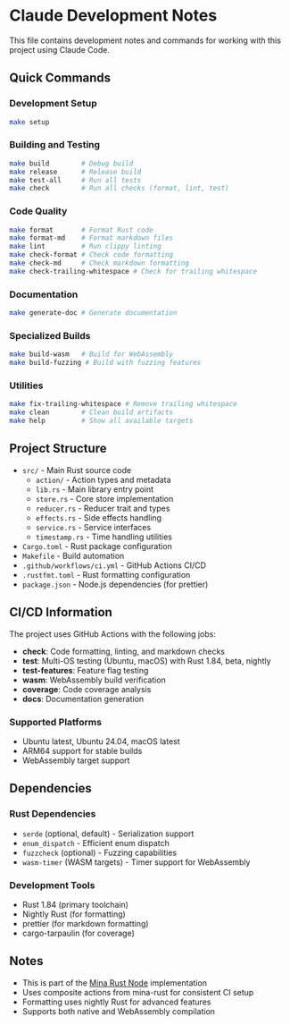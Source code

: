 # Claude Development Notes

This file contains development notes and commands for working with this project
using Claude Code.

## Quick Commands

### Development Setup

```bash
make setup
```

### Building and Testing

```bash
make build        # Debug build
make release      # Release build
make test-all     # Run all tests
make check        # Run all checks (format, lint, test)
```

### Code Quality

```bash
make format       # Format Rust code
make format-md    # Format markdown files
make lint         # Run clippy linting
make check-format # Check code formatting
make check-md     # Check markdown formatting
make check-trailing-whitespace # Check for trailing whitespace
```

### Documentation

```bash
make generate-doc # Generate documentation
```

### Specialized Builds

```bash
make build-wasm   # Build for WebAssembly
make build-fuzzing # Build with fuzzing features
```

### Utilities

```bash
make fix-trailing-whitespace # Remove trailing whitespace
make clean        # Clean build artifacts
make help         # Show all available targets
```

## Project Structure

- `src/` - Main Rust source code
  - `action/` - Action types and metadata
  - `lib.rs` - Main library entry point
  - `store.rs` - Core store implementation
  - `reducer.rs` - Reducer trait and types
  - `effects.rs` - Side effects handling
  - `service.rs` - Service interfaces
  - `timestamp.rs` - Time handling utilities
- `Cargo.toml` - Rust package configuration
- `Makefile` - Build automation
- `.github/workflows/ci.yml` - GitHub Actions CI/CD
- `.rustfmt.toml` - Rust formatting configuration
- `package.json` - Node.js dependencies (for prettier)

## CI/CD Information

The project uses GitHub Actions with the following jobs:

- **check**: Code formatting, linting, and markdown checks
- **test**: Multi-OS testing (Ubuntu, macOS) with Rust 1.84, beta, nightly
- **test-features**: Feature flag testing
- **wasm**: WebAssembly build verification
- **coverage**: Code coverage analysis
- **docs**: Documentation generation

### Supported Platforms

- Ubuntu latest, Ubuntu 24.04, macOS latest
- ARM64 support for stable builds
- WebAssembly target support

## Dependencies

### Rust Dependencies

- `serde` (optional, default) - Serialization support
- `enum_dispatch` - Efficient enum dispatch
- `fuzzcheck` (optional) - Fuzzing capabilities
- `wasm-timer` (WASM targets) - Timer support for WebAssembly

### Development Tools

- Rust 1.84 (primary toolchain)
- Nightly Rust (for formatting)
- prettier (for markdown formatting)
- cargo-tarpaulin (for coverage)

## Notes

- This is part of the [Mina Rust Node](https://github.com/o1-labs/mina-rust)
  implementation
- Uses composite actions from mina-rust for consistent CI setup
- Formatting uses nightly Rust for advanced features
- Supports both native and WebAssembly compilation
